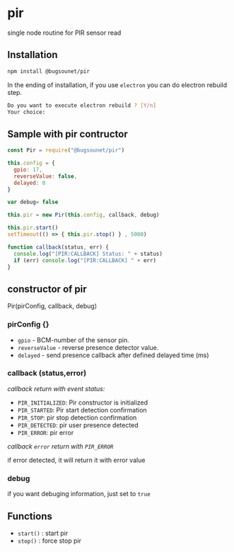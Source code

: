 # pir

single node routine for PIR sensor read

## Installation

```sh
npm install @bugsounet/pir
```

In the ending of installation, if you use `electron` you can do electron rebuild step.

```sh
Do you want to execute electron rebuild ? [Y/n]
Your choice:
```

## Sample with pir contructor

```js
const Pir = require("@bugsounet/pir")

this.config = {
  gpio: 17,
  reverseValue: false,
  delayed: 0
}

var debug= false

this.pir = new Pir(this.config, callback, debug)

this.pir.start()
setTimeout(() => { this.pir.stop() } , 5000)

function callback(status, err) {
  console.log("[PIR:CALLBACK] Status: " + status)
  if (err) console.log("[PIR:CALLBACK] " + err)
}
```

## constructor of pir

Pir(pirConfig, callback, debug)

### pirConfig {}

- `gpio` - BCM-number of the sensor pin.
- `reverseValue` -  reverse presence detector value.
- `delayed` - send presence callback after defined delayed time (ms)

### callback (status,error)

*callback return with event status:*

- `PIR_INITIALIZED`: Pir constructor is initialized 
- `PIR_STARTED`: Pir start detection confirmation
- `PIR_STOP`: pir stop detection confirmation
- `PIR_DETECTED`: pir user presence detected
- `PIR_ERROR`: pir error

*callback `error` return with `PIR_ERROR`*

if error detected, it will return it with error value
 
### debug

if you want debuging information, just set to `true`

## Functions
 * `start()` : start pir
 * `stop()` : force stop pir
